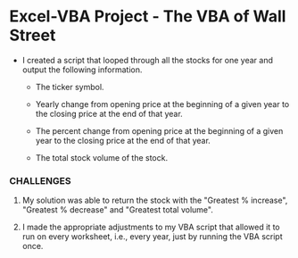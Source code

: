 # Excel-VBA Project - The VBA of Wall Street
* I created a script that looped through all the stocks for one year and output the following information.

  * The ticker symbol.

  * Yearly change from opening price at the beginning of a given year to the closing price at the end of that year.

  * The percent change from opening price at the beginning of a given year to the closing price at the end of that year.

  * The total stock volume of the stock.

### CHALLENGES

1. My solution was able to return the stock with the "Greatest % increase", "Greatest % decrease" and "Greatest total volume". 

2. I made the appropriate adjustments to my VBA script that allowed it to run on every worksheet, i.e., every year, just by running the VBA script once.
